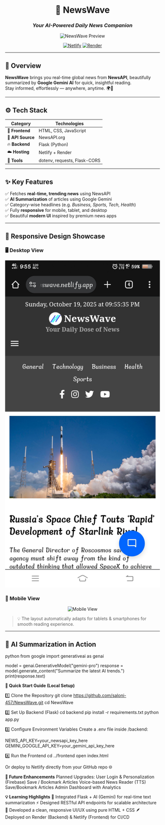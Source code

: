 <div align="center">
  
# 🌊 **NewsWave**
### _Your AI-Powered Daily News Companion_
  
![NewsWave Preview]()

[![Netlify](https://img.shields.io/badge/Frontend%20Live%20🟢-Netlify-blue?style=for-the-badge)](https://dailynews-on-newswave.netlify.app)
[![Render](https://img.shields.io/badge/Backend%20Live%20🟣-Render-purple?style=for-the-badge)](https://newswave-3.onrender.com)

</div>

---

## 💫 **Overview**

**NewsWave** brings you real-time global news from **NewsAPI**, beautifully summarized by **Google Gemini AI** for quick, insightful reading.  
Stay informed, effortlessly — anywhere, anytime. 🌍🧠

---

## ⚙️ **Tech Stack**

<div align="center">

| Category | Technologies |
|-----------|---------------|
| 🎨 **Frontend** | HTML, CSS, JavaScript |
| 📰 **API Source** | NewsAPI.org |
| 🔥 **Backend** | Flask (Python) |
| ☁️ **Hosting** | Netlify + Render |
| 🧰 **Tools** | dotenv, requests, Flask-CORS |

</div>

---

## ✨ **Key Features**

✅ Fetches **real-time, trending news** using NewsAPI  
✅ **AI Summarization** of articles using Google Gemini  
✅ Category-wise headlines (e.g. *Business, Sports, Tech, Health*)  
✅ Fully **responsive** for mobile, tablet, and desktop  
✅ Beautiful **modern UI** inspired by premium news apps  

---

## 📱 **Responsive Design Showcase**

### 🖥️ Desktop View
<p align="center">
  <img src="https://github.com/saloni-457/NewsWave/blob/main/desktop.png" alt="Desktop View" width="800px">
</p>

### 📱 Mobile View
<p align="center">
  <img src="https://github.com/saloni-457/NewsWave/blob/main/mobile.png" alt="Mobile View" width="350px">
</p>


> 💡 The layout automatically adapts for tablets & smartphones for smooth reading experience.

---

## 🧠 **AI Summarization in Action**

python
from google import generativeai as genai

model = genai.GenerativeModel("gemini-pro")
response = model.generate_content("Summarize the latest AI trends.")
print(response.text)


**💫 Quick Start Guide (Local Setup)**

1️⃣ Clone the Repository
git clone https://github.com/saloni-457/NewsWave.git
cd NewsWave

2️⃣ Set Up Backend (Flask)
cd backend
pip install -r requirements.txt
python app.py

3️⃣ Configure Environment Variables
Create a .env file inside /backend:

NEWS_API_KEY=your_newsapi_key_here
GEMINI_GOOGLE_API_KEY=your_gemini_api_key_here

4️⃣ Run the Frontend
cd ../frontend
open index.html


Or deploy to Netlify directly from your GitHub repo 🌐



**🌈 Future Enhancements**
Planned Upgrades:
User Login & Personalization (Firebase)
Save / Bookmark Articles
Voice-based News Reader (TTS)
Save/Bookmark Articles
Admin Dashboard with Analytics

**💡 Learning Highlights**
🧩 Integrated Flask + AI (Gemini) for real-time text summarization
⚡ Designed RESTful API endpoints for scalable architecture
🎨 Developed a clean, responsive UI/UX using pure HTML + CSS
🪶 Deployed on Render (Backend) & Netlify (Frontend) for CI/CD


